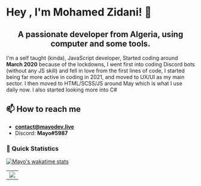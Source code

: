 # Hey , I'm Mohamed Zidani! 👋  <img src="https://komarev.com/ghpvc/?username=d3marko" alt="" align="center" />

<h2 align="center">A passionate developer from Algeria, using computer and some tools.</h2>

I'm a self taught (kinda), JavaScript developer, Started coding around **March 2020** because of the lockdowns, I went first into coding Discord bots (without any JS skill) and fell in love from the first lines of code, I started being far more active in coding in 2021, and moved to UX/UI as my main sector. I then moved to HTML/SCSS/JS around May which is what I use daily now. I also started looking more into C#

## 📫 How to reach me

- **contact@mayodev.live**
- Discord: **Mayo#5987**


### 👀 Quick Statistics

[![Mayo's wakatime stats](https://github-readme-stats.vercel.app/api/wakatime?username=d3marko&v=2)](https://github.com/anuraghazra/github-readme-stats)

<table>
  <tr>
    <td align="center" style="padding=0;width=50%;">
      <img align="center" style="padding=0;" src="https://github-readme-stats.vladfrangu.vercel.app/api/?username=d3marko&show_icons=true&title_color=4F8CC9&text_color=9f9f9f&bg_color=151515&hide_border=true&icon_color=4F8CC9&hide_title=true&count_private=true" />
 </table>
